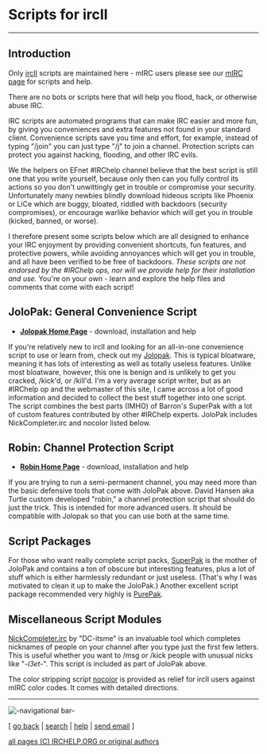 # Scripts for ircII

* * *

## Introduction

Only [ircII](/irchelp/ircii/) scripts are maintained here - mIRC users please
see our [mIRC page](/irchelp/mirc/) for scripts and help.

There are no bots or scripts here that will help you flood, hack, or otherwise
abuse IRC.

IRC scripts are automated programs that can make IRC easier and more fun, by
giving you conveniences and extra features not found in your standard client.
Convenience scripts save you time and effort, for example, instead of typing
"/join" you can just type "/j" to join a channel. Protection scripts can
protect you against hacking, flooding, and other IRC evils.

We the helpers on EFnet #IRChelp channel believe that the best script is still
one that you write yourself, because only then can you fully control its
actions so you don't unwittingly get in trouble or compromise your security.
Unfortunately many newbies blindly download hideous scripts like Phoenix or
LiCe which are buggy, bloated, riddled with backdoors (security compromises),
or encourage warlike behavior which will get you in trouble (kicked, banned,
or worse).

I therefore present some scripts below which are all designed to enhance your
IRC enjoyment by providing convenient shortcuts, fun features, and protective
powers, while avoiding annoyances which will get you in trouble, and all have
been verified to be free of backdoors. _These scripts are not endorsed by the
#IRChelp ops, nor will we provide help for their installation and use._ You're
on your own - learn and explore the help files and comments that come with
each script!

## JoloPak: General Convenience Script

  * **[Jolopak Home Page](jolopak.html)** - download, installation and help 

If you're relatively new to ircII and looking for an all-in-one convenience
script to use or learn from, check out my [Jolopak](jolopak.html). This is
typical bloatware, meaning it has lots of interesting as well as totally
useless features. Unlike most bloatware, however, this one is benign and is
unlikely to get you cracked, /kick'd, or /kill'd. I'm a very average script
writer, but as an #IRChelp op and the webmaster of this site, I came across a
lot of good information and decided to collect the best stuff together into
one script. The script combines the best parts (IMHO) of Barron's SuperPak
with a lot of custom features contributed by other #IRChelp experts. JoloPak
includes NickCompleter.irc and nocolor listed below.

## Robin: Channel Protection Script

  * **[Robin Home Page](robin.html)** - download, installation and help 

If you are trying to run a semi-permanent channel, you may need more than the
basic defensive tools that come with JoloPak above. David Hansen aka Turtle
custom developed "robin," a channel protection script that should do just the
trick. This is intended for more advanced users. It should be compatible with
Jolopak so that you can use both at the same time.

## Script Packages

For those who want really complete script packs, [SuperPak](superpak.scr.gz)
is the mother of JoloPak and contains a ton of obscure but interesting
features, plus a lot of stuff which is either harmlessly redundant or just
useless. (That's why I was motivated to clean it up to make the JoloPak.)
Another excellent script package recommended very highly is
[PurePak](ppak207.tar.gz).

## Miscellaneous Script Modules

[NickCompleter.irc](NickCompleter.irc) by "DC-itsme" is an invaluable tool
which completes nicknames of people on your channel after you type just the
first few letters. This is useful whether you want to /msg or /kick people
with unusual nicks like "_-l3et-_". This script is included as part of JoloPak
above.

The color stripping script [nocolor](nocolor.txt) is provided as relief for
ircII users against mIRC color codes. It comes with detailed directions.

* * *

![-navigational bar-](/irchelp/Pix/ihnavbar.gif)

[ [go back](/irchelp/) | [search](/irchelp/search_engine.cgi) |
[help](/irchelp/help.html) | [send email](/irchelp/mail.cgi) ]

[all pages (C) IRCHELP.ORG or original authors](/irchelp/credit.html)

